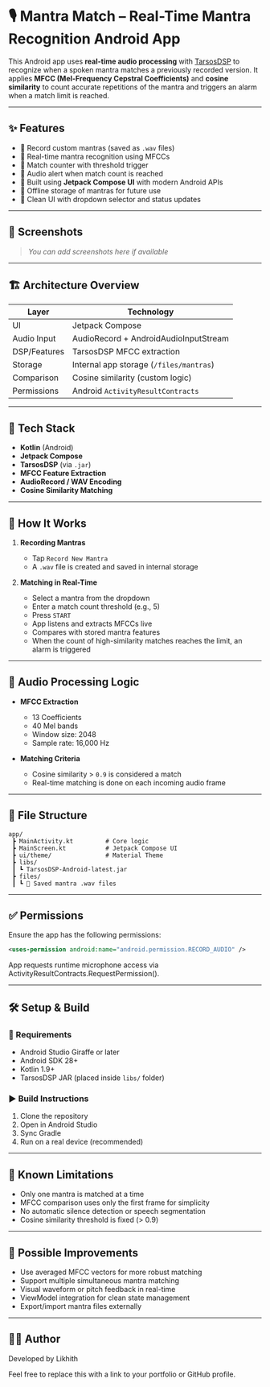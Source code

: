 # 🎙️ Mantra Match – Real-Time Mantra Recognition Android App

This Android app uses **real-time audio processing** with [TarsosDSP](https://github.com/JorenSix/TarsosDSP) to recognize when a spoken mantra matches a previously recorded version. It applies **MFCC (Mel-Frequency Cepstral Coefficients)** and **cosine similarity** to count accurate repetitions of the mantra and triggers an alarm when a match limit is reached.

---

## ✨ Features

- 🎤 Record custom mantras (saved as `.wav` files)
- 🧠 Real-time mantra recognition using MFCCs
- 🧮 Match counter with threshold trigger
- 🔔 Audio alert when match count is reached
- 🧘 Built using **Jetpack Compose UI** with modern Android APIs
- 📁 Offline storage of mantras for future use
- 📱 Clean UI with dropdown selector and status updates

---

## 📸 Screenshots

> _You can add screenshots here if available_

---

## 🏗️ Architecture Overview

| Layer         | Technology                            |
|---------------|--------------------------------------|
| UI            | Jetpack Compose                      |
| Audio Input   | AudioRecord + AndroidAudioInputStream |
| DSP/Features  | TarsosDSP MFCC extraction            |
| Storage       | Internal app storage (`/files/mantras`) |
| Comparison    | Cosine similarity (custom logic)     |
| Permissions   | Android `ActivityResultContracts`    |

---

## 🧰 Tech Stack

- **Kotlin** (Android)
- **Jetpack Compose**
- **TarsosDSP** (via `.jar`)
- **MFCC Feature Extraction**
- **AudioRecord / WAV Encoding**
- **Cosine Similarity Matching**

---

## 🚀 How It Works

1. **Recording Mantras**
    - Tap `Record New Mantra`
    - A `.wav` file is created and saved in internal storage

2. **Matching in Real-Time**
    - Select a mantra from the dropdown
    - Enter a match count threshold (e.g., 5)
    - Press `START`
    - App listens and extracts MFCCs live
    - Compares with stored mantra features
    - When the count of high-similarity matches reaches the limit, an alarm is triggered

---

## 🧪 Audio Processing Logic

- **MFCC Extraction**
    - 13 Coefficients
    - 40 Mel bands
    - Window size: 2048
    - Sample rate: 16,000 Hz

- **Matching Criteria**
    - Cosine similarity > `0.9` is considered a match
    - Real-time matching is done on each incoming audio frame

---

## 📁 File Structure

```
app/
 ┣ MainActivity.kt         # Core logic
 ┣ MainScreen.kt           # Jetpack Compose UI
 ┣ ui/theme/               # Material Theme
 ┣ libs/
 ┃ ┗ TarsosDSP-Android-latest.jar
 ┣ files/
 ┃ ┗ 🎵 Saved mantra .wav files
```

---

## ✅ Permissions

Ensure the app has the following permissions:

```xml
<uses-permission android:name="android.permission.RECORD_AUDIO" />
```
App requests runtime microphone access via ActivityResultContracts.RequestPermission().

---

## 🛠️ Setup & Build

### 🔧 Requirements
- Android Studio Giraffe or later
- Android SDK 28+
- Kotlin 1.9+
- TarsosDSP JAR (placed inside `libs/` folder)

### ▶️ Build Instructions
1. Clone the repository
2. Open in Android Studio
3. Sync Gradle
4. Run on a real device (recommended)

---

## 🚨 Known Limitations

- Only one mantra is matched at a time
- MFCC comparison uses only the first frame for simplicity
- No automatic silence detection or speech segmentation
- Cosine similarity threshold is fixed (> 0.9)

---

## 🧩 Possible Improvements

- Use averaged MFCC vectors for more robust matching
- Support multiple simultaneous mantra matching
- Visual waveform or pitch feedback in real-time
- ViewModel integration for clean state management
- Export/import mantra files externally

---

## 👨‍💻 Author

Developed by Likhith

Feel free to replace this with a link to your portfolio or GitHub profile.
